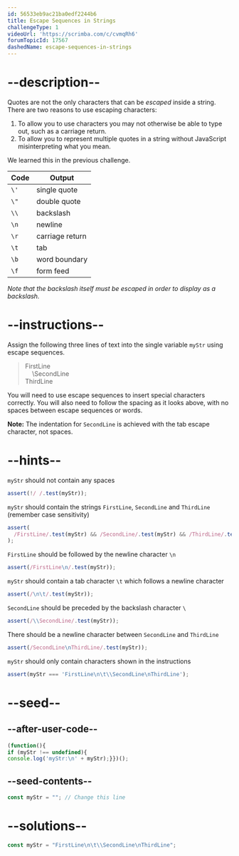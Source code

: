 ```yaml
---
id: 56533eb9ac21ba0edf2244b6
title: Escape Sequences in Strings
challengeType: 1
videoUrl: 'https://scrimba.com/c/cvmqRh6'
forumTopicId: 17567
dashedName: escape-sequences-in-strings
---
```


# --description--

Quotes are not the only characters that can be <dfn>escaped</dfn> inside a string. There are two reasons to use escaping characters:

1.  To allow you to use characters you may not otherwise be able to type out, such as a carriage return.
2.  To allow you to represent multiple quotes in a string without JavaScript misinterpreting what you mean.

We learned this in the previous challenge.

<table class='table table-striped'><thead><tr><th>Code</th><th>Output</th></tr></thead><tbody><tr><td><code>\'</code></td><td>single quote</td></tr><tr><td><code>\"</code></td><td>double quote</td></tr><tr><td><code>\\</code></td><td>backslash</td></tr><tr><td><code>\n</code></td><td>newline</td></tr><tr><td><code>\r</code></td><td>carriage return</td></tr><tr><td><code>\t</code></td><td>tab</td></tr><tr><td><code>\b</code></td><td>word boundary</td></tr><tr><td><code>\f</code></td><td>form feed</td></tr></tbody></table>

*Note that the backslash itself must be escaped in order to display as a backslash.*

# --instructions--

Assign the following three lines of text into the single variable `myStr` using escape sequences.

<blockquote>FirstLine<br>    \SecondLine<br>ThirdLine</blockquote>

You will need to use escape sequences to insert special characters correctly. You will also need to follow the spacing as it looks above, with no spaces between escape sequences or words.

**Note:** The indentation for `SecondLine` is achieved with the tab escape character, not spaces.

# --hints--

`myStr` should not contain any spaces

```js
assert(!/ /.test(myStr));
```

`myStr` should contain the strings `FirstLine`, `SecondLine` and `ThirdLine` (remember case sensitivity)

```js
assert(
  /FirstLine/.test(myStr) && /SecondLine/.test(myStr) && /ThirdLine/.test(myStr)
);
```

`FirstLine` should be followed by the newline character `\n`

```js
assert(/FirstLine\n/.test(myStr));
```

`myStr` should contain a tab character `\t` which follows a newline character

```js
assert(/\n\t/.test(myStr));
```

`SecondLine` should be preceded by the backslash character `\`

```js
assert(/\\SecondLine/.test(myStr));
```

There should be a newline character between `SecondLine` and `ThirdLine`

```js
assert(/SecondLine\nThirdLine/.test(myStr));
```

`myStr` should only contain characters shown in the instructions

```js
assert(myStr === 'FirstLine\n\t\\SecondLine\nThirdLine');
```

# --seed--

## --after-user-code--

```js
(function(){
if (myStr !== undefined){
console.log('myStr:\n' + myStr);}})();
```

## --seed-contents--

```js
const myStr = ""; // Change this line
```

# --solutions--

```js
const myStr = "FirstLine\n\t\\SecondLine\nThirdLine";
```
